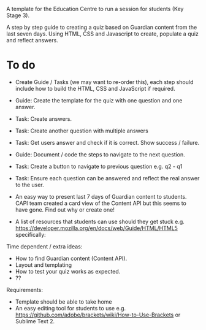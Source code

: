 
A template for the Education Centre to run a session for students (Key Stage 3).


A step by step guide to creating a quiz based on Guardian content from the last seven days.
Using HTML, CSS and Javascript to create, populate a quiz and reflect answers.

To do
=====

- Create Guide / Tasks (we may want to re-order this), each step should include how to 
build the HTML, CSS and JavaScript if required.

- Guide: Create the template for the quiz with one question and one answer.
- Task: Create answers.
- Task: Create another question with multiple answers 
- Task: Get users answer and check if it is correct. Show success / failure.

- Guide: Document / code the steps to navigate to the next question.
- Task: Create a button to navigate to previous question e.g. q2 - q1
- Task: Ensure each question can be answered and reflect the real answer to the user. 
- An easy way to present last 7 days of Guardian content to students. CAPI team created a card view of 
the Content API but this seems to have gone. Find out why or create one!
- A list of resources that students can use should they get stuck e.g. https://developer.mozilla.org/en/docs/web/Guide/HTML/HTML5 specifically: 

Time dependent / extra ideas:
- How to find Guardian content (Content API).
- Layout and templating
- How to test your quiz works as expected.
- ??

Requirements:
- Template should be able to take home
- An easy editing tool for students to use e.g. https://github.com/adobe/brackets/wiki/How-to-Use-Brackets or Sublime Text 2.
